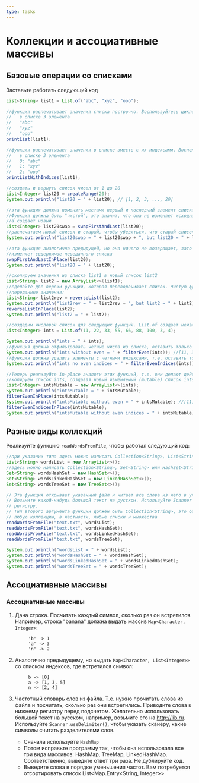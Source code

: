 ```yaml
---
type: tasks
---
```


# Коллекции и ассоциативные массивы

## Базовые операции со списками

Заставьте работать следующий код

```java
List<String> list1 = List.of("abc", "xyz", "ooo");

//функция распечатывает значения списка построчно. Воспользуйтесь циклом for each:
//   в списке 3 элемента
//   "abc"
//   "xyz"
//   "ooo"
printList(list1);

//функция распечатывает значения в списке вместе с их индексами. Воспользуйтесь обычным циклом
//   в списке 3 элемента
//   0: "abc"
//   1: "xyz"
//   2: "ooo"
printListWithIndices(list1);

//создать и вернуть список чисел от 1 до 20
List<Integer> list20 = createRange(20);
System.out.println("list20 = " + list20); // [1, 2, 3, ..., 20]

//эта функция должна поменять местами первый и последний элемент списка.
//Функция должна быть "чистой", это значит, что она не изменяет исходный список,
//а создает новый
List<Integer> list20swap = swapFirstAndLast(list20);
//распечатаем новый список и старый, чтобы убедиться, что старый список не изменился
System.out.println("list20swap = " + list20swap + ", but list20 = " + list20);

//эта функция аналогична предыдущей, но она ничего не возвращает, зато
//изменяет содержимое переданного списка
swapFirstAndLastInPlace(list20);
System.out.println("list20 = " + list20);

//скопируем значения из списка list1 в новый список list2
List<String> list2 = new ArrayList<>(list1);
//сделайте две версии функции, которая переворачивает список. Чистую функцию, и меняющую
//переданные значения:
List<String> list2rev = reverseList(list2);
System.out.println("list2rev = " + list2rev + ", but list2 = " + list2);
reverseListInPlace(list2);
System.out.println("list2 = " + list2);

//создадим числовой список для следующих функций. List.of создает неизменяемый список
List<Integer> ints = List.of(11, 22, 33, 55, 66, 88, 100, 3, 4);

System.out.println("ints = " + ints);
//функция должна отфильтровать четные числа из списка, оставить только нечетные
System.out.println("ints without even = " + filterEven(ints)); //[11, 33, 55, 3]
//функция должна удалить элементы с четными индексами, т.е. оставить только каждое второе число
System.out.println("ints no even indices = " + filterEvenIndices(ints)); //[22, 55, 88, 3]

//Теперь реализуйте in-place аналоги этих функций, т.е. они делают действия, изменяя переданный список
//копируем список ints, создавая новый изменяемый (mutable) список intsMutable
List<Integer> intsMutable = new ArrayList<>(ints);
System.out.println("intsMutable = " + intsMutable);
filterEvenInPlace(intsMutable);
System.out.println("intsMutable without even = " + intsMutable); //[11, 33, 55, 3]
filterEvenIndicesInPlace(intsMutable);
System.out.println("intsMutable without even indices = " + intsMutable); //[33, 3]
```

## Разные виды коллекций

Реализуйте функцию `readWordsFromFile`, чтобы работал следующий код:
```java
//при указании типа здесь можно написать Collection<String>, List<String> или ArrayList<String> 
List<String> wordsList = new ArrayList<>();
//здесь можно написать Collection<String>, Set<String> или HashSet<String>
Set<String> wordsHashSet = new HashSet<>();
Set<String> wordsLinkedHashSet = new LinkedHashSet<>();
Set<String> wordsTreeSet = new TreeSet<>();

// Эта функция открывает указанный файл и читает все слова из него в указанную коллекцию.
// Возьмите какой-нибудь большой текст на русском. Используйте Scanner для чтения слов, приводите слова к нижнему
// регистру.
// Тип второго аргумента функции должен быть Collection<String>, это означает, что передать можно
// любую коллекцию, в частности, любые списки и множества
readWordsFromFile("text.txt", wordsList);
readWordsFromFile("text.txt", wordsHashSet);
readWordsFromFile("text.txt", wordsLinkedHashSet);
readWordsFromFile("text.txt", wordsTreeSet);

System.out.println("wordsList = " + wordsList);
System.out.println("wordsHashSet = " + wordsHashSet);
System.out.println("wordsLinkedHashSet = " + wordsLinkedHashSet);
System.out.println("wordsTreeSet = " + wordsTreeSet);
```

## Ассоциативные массивы

### Ассоциативные массивы
1. Дана строка. Посчитать каждый символ, сколько раз он встретился. Например, строка "banana" должна выдать массив `Map<Character, Integer>`:

            'b' -> 1
            'a' -> 3
            'n' -> 2

1. Аналогично предыдущему, но выдать `Map<Character, List<Integer>>` со списком индексов, где встретился символ:

            b -> [0]
            a -> [1, 3, 5]
            n -> [2, 4]
            
1. Частотный словарь слов из файла. Т.е. нужно прочитать слова из файла и посчитать, сколько раз они встретились. Приводите слова к нижнему регистру перед подсчетом. Желательно использовать большой текст на русском, например, возьмите его на http://lib.ru. Используйте `Scanner.useDelimiter()`, чтобы указать сканеру, какие символы считать разделителями слов.
   * Сначала используйте `HashMap`
   * Потом исправьте программу так, чтобы она использовала все три вида массивов: HashMap, TreeMap, LinkedHashMap. Соответственно, выведите ответ три раза. Не дублируйте код.
   * Выведите слова в порядке уменьшения частот. Вам потребуется отсортировать список List<Map.Entry<String, Integer>>
